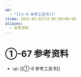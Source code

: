 ```yaml
---
up:
  - "[[①-6 参考工具书]]"
ctime: 2025-03-01T13:05:05+08:00
aliases:
  - 参考资料
---
```


# ①-67 参考资料

- up: [[①-6 参考工具书]]

